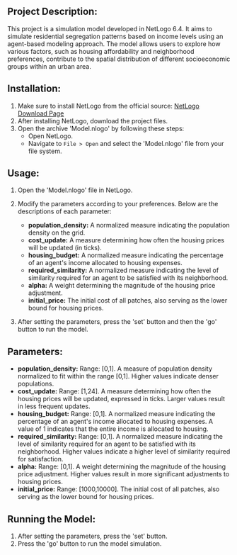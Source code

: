 ## Project Description:

This project is a simulation model developed in NetLogo 6.4. It aims to simulate residential segregation patterns based on income levels using an agent-based modeling approach. The model allows users to explore how various factors, such as housing affordability and neighborhood preferences, contribute to the spatial distribution of different socioeconomic groups within an urban area.

## Installation:

1. Make sure to install NetLogo from the official source: [NetLogo Download Page](https://ccl.northwestern.edu/netlogo/download.shtml)
2. After installing NetLogo, download the project files.
3. Open the archive 'Model.nlogo' by following these steps:
   - Open NetLogo.
   - Navigate to `File > Open` and select the 'Model.nlogo' file from your file system.

## Usage:

1. Open the 'Model.nlogo' file in NetLogo.
2. Modify the parameters according to your preferences. Below are the descriptions of each parameter:
   
   - **population_density:** A normalized measure indicating the population density on the grid.
   - **cost_update:** A measure determining how often the housing prices will be updated (in ticks).
   - **housing_budget:** A normalized measure indicating the percentage of an agent's income allocated to housing expenses.
   - **required_similarity:** A normalized measure indicating the level of similarity required for an agent to be satisfied with its neighborhood.
   - **alpha:** A weight determining the magnitude of the housing price adjustment.
   - **initial_price:** The initial cost of all patches, also serving as the lower bound for housing prices.

3. After setting the parameters, press the 'set' button and then the 'go' button to run the model.

## Parameters:

- **population_density:** Range: [0,1]. A measure of population density normalized to fit within the range [0,1]. Higher values indicate denser populations.
- **cost_update:** Range: [1,24]. A measure determining how often the housing prices will be updated, expressed in ticks. Larger values result in less frequent updates.
- **housing_budget:** Range: [0,1]. A normalized measure indicating the percentage of an agent's income allocated to housing expenses. A value of 1 indicates that the entire income is allocated to housing.
- **required_similarity:** Range: [0,1]. A normalized measure indicating the level of similarity required for an agent to be satisfied with its neighborhood. Higher values indicate a higher level of similarity required for satisfaction.
- **alpha:** Range: [0,1]. A weight determining the magnitude of the housing price adjustment. Higher values result in more significant adjustments to housing prices.
- **initial_price:** Range: [1000,10000]. The initial cost of all patches, also serving as the lower bound for housing prices. 

## Running the Model:

1. After setting the parameters, press the 'set' button.
2. Press the 'go' button to run the model simulation.

